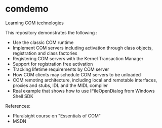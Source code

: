 # comdemo
Learning COM technologies

This repository demonstrates the following :
- Use the classic COM runtime
- Implement COM servers including activation through class objects, registration and class factories
- Registering COM servers with the Kernel Transaction Manager
- Support for registration free activation
- Tracking lifetime requirements by COM server
- How COM clients may schedule COM servers to be unloaded
- COM remoting architecture, including local and remotable interfaces, proxies and stubs, IDL and the MIDL compiler
- Real example that shows how to use IFileOpenDialog from Windows Shell SDK

References: 
- Pluralsight course on "Essentials of COM"
- MSDN
